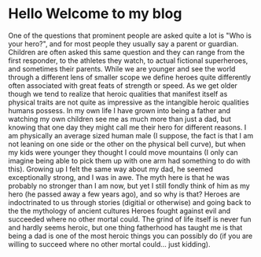 <!DOCTYPE html>

# Hello Welcome to my blog

One of the questions that prominent people are asked quite a lot is "Who is your hero?", and for most people they usually say a parent or guardian.  Children are often asked this same question and they can range from the first responder, to the athletes they watch, to actual fictional superheroes, and sometimes their parents.  While we are younger and see the world through a different lens of smaller scope we define heroes quite differently often associated with great feats of strength or speed.  As we get older though we tend to realize that heroic qualities that manifest itself as physical traits are not quite as impressive as the intangible heroic qualities humans possess.  In my own life I have grown into being a father and watching my own children see me as much more than just a dad, but knowing that one day they might call me their hero for different reasons.  I am physically an average sized human male (I suppose, the fact is that I am not leaning on one side or the other on the physical bell curve), but when my kids were younger they thought I could move mountains (I only can imagine being able to pick them up with one arm had something to do with this).  Growing up I felt the same way about my dad, he seemed exceptionally strong, and I was in awe.  The myth here is that he was probably no stronger than I am now, but yet I still fondly think of him as my hero (he passed away a few years ago), and so why is that?  Heroes are indoctrinated to us through stories (digitial or otherwise) and going back to the the mythology of ancient cultures Heroes fought against evil and succeeded where no other mortal could.  The grind of life itself is never fun and hardly seems heroic, but one thing fatherhood has taught me is that being a dad is one of the most heroic things you can possibly do (if you are willing to succeed where no other mortal could... just kidding).




